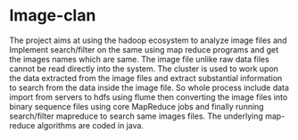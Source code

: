 # Image-clan

The project aims at using the hadoop ecosystem to analyze image files and Implement search/filter on the same using map reduce programs and get the images names which are same.
The image file unlike raw data files cannot be read directly into the system. The cluster is used to work upon the data extracted from the image files and extract substantial information to search from the data inside the image file. So whole process include data import from servers to hdfs using flume then converting the image files into binary sequence files using core MapReduce jobs and finally running search/filter mapreduce to search same images files. The underlying map-reduce algorithms are coded in java.
